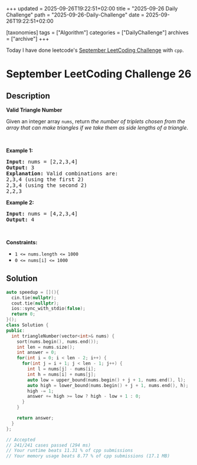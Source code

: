 +++
updated = 2025-09-26T19:22:51+02:00
title = "2025-09-26 Daily Challenge"
path = "2025-09-26-Daily-Challenge"
date = 2025-09-26T19:22:51+02:00

[taxonomies]
tags = ["Algorithm"]
categories = ["DailyChallenge"]
archives = ["archive"]
+++

Today I have done leetcode's [September LeetCoding Challenge](https://leetcode.com/problems/valid-triangle-number/) with `cpp`.

<!-- more -->

# September LeetCoding Challenge 26

## Description

**Valid Triangle Number**

<p>Given an integer array <code>nums</code>, return <em>the number of triplets chosen from the array that can make triangles if we take them as side lengths of a triangle</em>.</p>

<p>&nbsp;</p>
<p><strong class="example">Example 1:</strong></p>

<pre>
<strong>Input:</strong> nums = [2,2,3,4]
<strong>Output:</strong> 3
<strong>Explanation:</strong> Valid combinations are: 
2,3,4 (using the first 2)
2,3,4 (using the second 2)
2,2,3
</pre>

<p><strong class="example">Example 2:</strong></p>

<pre>
<strong>Input:</strong> nums = [4,2,3,4]
<strong>Output:</strong> 4
</pre>

<p>&nbsp;</p>
<p><strong>Constraints:</strong></p>

<ul>
	<li><code>1 &lt;= nums.length &lt;= 1000</code></li>
	<li><code>0 &lt;= nums[i] &lt;= 1000</code></li>
</ul>


## Solution

``` cpp
auto speedup = [](){
  cin.tie(nullptr);
  cout.tie(nullptr);
  ios::sync_with_stdio(false);
  return 0;
}();
class Solution {
public:
  int triangleNumber(vector<int>& nums) {
    sort(nums.begin(), nums.end());
    int len = nums.size();
    int answer = 0;
    for(int i = 0; i < len - 2; i++) {
      for(int j = i + 1; j < len - 1; j++) {
        int l = nums[j] - nums[i];
        int h = nums[i] + nums[j];
        auto low = upper_bound(nums.begin() + j + 1, nums.end(), l);
        auto high = lower_bound(nums.begin() + j + 1, nums.end(), h);
        high -= 1;
        answer += high >= low ? high - low + 1 : 0;
      }
    }

    return answer;
  }
};

// Accepted
// 241/241 cases passed (294 ms)
// Your runtime beats 11.31 % of cpp submissions
// Your memory usage beats 8.77 % of cpp submissions (17.1 MB)
```
